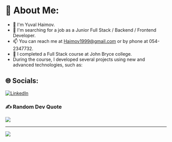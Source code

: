 # 💫 About Me:
- 👋 I'm Yuval Haimov.
- 👀 I'm searching for a job as a Junior Full Stack / Backend / Frontend Developer.
- 📫 You can reach me at Haimov1999@gmail.com or by phone at 054-2347732.
- 🌱 I completed a Full Stack course at John Bryce college.
- During the course, I developed several projects using new and advanced technologies, such as:





## 🌐 Socials:
[![LinkedIn](https://img.shields.io/badge/LinkedIn-%230077B5.svg?logo=linkedin&logoColor=white)](https://www.linkedin.com/in/yuval-haimov/) 

### ✍️ Random Dev Quote
![](https://quotes-github-readme.vercel.app/api?type=horizontal&theme=radical)

---
[![](https://visitcount.itsvg.in/api?id=yuvalhaimov1&icon=0&color=1)](https://visitcount.itsvg.in)
